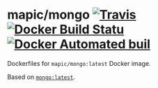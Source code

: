 # mapic/mongo [![Travis](https://img.shields.io/travis/mapic/docker-mapic-mongo.svg)]() [![Docker Build Statu](https://img.shields.io/docker/build/mapic/mongo.svg?style=flat-square)]() [![Docker Automated buil](https://img.shields.io/docker/automated/mapic/mongo.svg)]()
Dockerfiles for `mapic/mongo:latest` Docker image. 


Based on [`mongo:latest`](https://hub.docker.com/_/mongo/).
